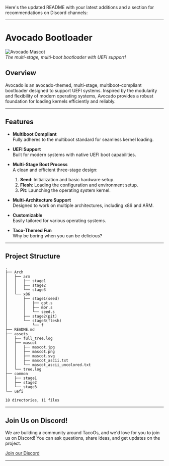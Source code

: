 Here's the updated README with your latest additions and a section for recommendations on Discord channels:

---

# Avocado Bootloader

![Avocado Mascot](./assets/mascot/mascot.svg)  
*The multi-stage, multi-boot bootloader with UEFI support!*

## Overview

Avocado is an avocado-themed, multi-stage, multiboot-compliant bootloader designed to support UEFI systems. Inspired by the modularity and flexibility of modern operating systems, Avocado provides a robust foundation for loading kernels efficiently and reliably.

---

## Features

- **Multiboot Compliant**  
  Fully adheres to the multiboot standard for seamless kernel loading.  

- **UEFI Support**  
  Built for modern systems with native UEFI boot capabilities.  

- **Multi-Stage Boot Process**  
  A clean and efficient three-stage design:
  1. **Seed**: Initialization and basic hardware setup.
  2. **Flesh**: Loading the configuration and environment setup.
  3. **Pit**: Launching the operating system kernel.

- **Multi-Architecture Support**  
  Designed to work on multiple architectures, including x86 and ARM.  

- **Customizable**  
  Easily tailored for various operating systems.  

- **Taco-Themed Fun**  
  Why be boring when you can be delicious?

---

## Project Structure
```plaintext
.
├── Arch
│   ├── arm
│   │   ├── stage1
│   │   ├── stage2
│   │   └── stage3
│   └── x86
│       ├── stage1(seed)
│       │   ├── gpt.s
│       │   ├── mbr.s
│       │   └── seed.s
│       ├── stage2(pit)
│       └── stage3(flesh)
│           └── f
├── README.md
├── assets
│   ├── full_tree.log
│   ├── mascot
│   │   ├── mascot.jpg
│   │   ├── mascot.png
│   │   ├── mascot.svg
│   │   ├── mascot_ascii.txt
│   │   └── mascot_ascii_uncolored.txt
│   └── tree.log
├── common
│   ├── stage1
│   ├── stage2
│   └── stage3
└── uefi

18 directories, 11 files
```

---

## Join Us on Discord!

We are building a community around TacoOs, and we'd love for you to join us on Discord! You can ask questions, share ideas, and get updates on the project.

[Join our Discord](https://discord.gg/4R22B5F4)

---

